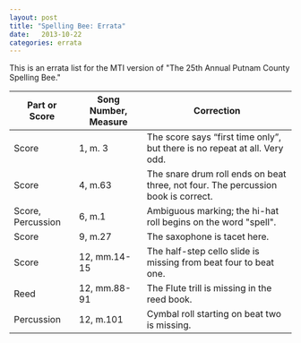 ```yaml
---
layout: post
title: "Spelling Bee: Errata"
date:   2013-10-22
categories: errata
---
```

This is an errata list for the MTI version of "The 25th Annual Putnam County Spelling Bee."
<table class = "table table-striped">
	<thead>
		<th>Part or Score</th>
		<th>Song Number, Measure</th>
		<th>Correction</th>
	 </thead>
	<tr>
		<td>Score</td>
		<td>1, m. 3</td>
		<td>The score says “first time only”, but there is no repeat at all. Very odd.</td>
	</tr>
	<tr>
		<td>Score</td>
		<td>4, m.63</td>
		<td>The snare drum roll ends on beat three, not four. The percussion book is correct.</td>
	</tr>
	<tr>
		<td>Score, Percussion</td>
		<td>6, m.1</td>
		<td>Ambiguous marking; the hi-hat roll begins on the word "spell".</td>
	</tr>
	<tr>
		<td>Score</td>
		<td>9, m.27</td>
		<td>The saxophone is tacet here.</td>
	</tr>
	<tr>
		<td>Score</td>
		<td>12, mm.14-15</td>
		<td>The half-step cello slide is missing from beat four to beat one.</td>
	</tr>
	<tr>
		<td>Reed</td>
		<td>12, mm.88-91</td>
		<td>The Flute trill is missing in the reed book.</td>
	</tr>
	<tr>
		<td>Percussion</td>
		<td>12, m.101</td>
		<td>Cymbal roll starting on beat two is missing.</td>
	</tr>
</table>